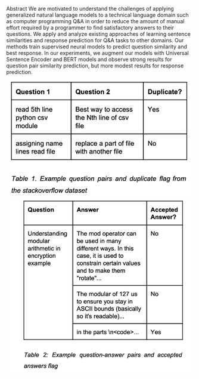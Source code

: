 Abstract
We are motivated to understand the challenges of applying generalized natural language models to a technical language domain such as computer programming Q&A in order to reduce the amount of manual effort required by a programmer to find satisfactory answers to their questions. We apply and analyze existing approaches of learning sentence similarities and response prediction for Q&A tasks to other domains. Our methods train supervised neural models to predict question similarity and best response. In our experiments, we augment our models with Universal Sentence Encoder and BERT models and observe strong results for question pair similarity prediction, but more modest results for response prediction.


![alt text](similar.png)
![alt text](response.png)
